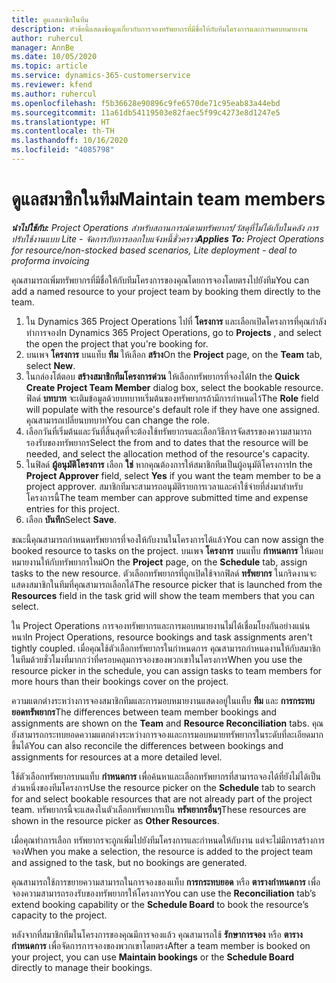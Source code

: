 ```yaml
---
title: ดูแลสมาชิกในทีม
description: หัวข้อนี้แสดงข้อมูลเกี่ยวกับการจองทรัพยากรที่มีชื่อให้กับทีมโครงการและการมอบหมายงาน
author: ruhercul
manager: AnnBe
ms.date: 10/05/2020
ms.topic: article
ms.service: dynamics-365-customerservice
ms.reviewer: kfend
ms.author: ruhercul
ms.openlocfilehash: f5b36628e90896c9fe6570de71c95eab83a44ebd
ms.sourcegitcommit: 11a61db54119503e82faec5f99c4273e8d1247e5
ms.translationtype: HT
ms.contentlocale: th-TH
ms.lasthandoff: 10/16/2020
ms.locfileid: "4085798"
---
```

# <a name="maintain-team-members"></a><span data-ttu-id="e2b27-103">ดูแลสมาชิกในทีม</span><span class="sxs-lookup"><span data-stu-id="e2b27-103">Maintain team members</span></span>

<span data-ttu-id="e2b27-104">_**นำไปใช้กับ:** Project Operations สำหรับสถานการณ์ตามทรัพยากร/วัสดุที่ไม่ได้เก็บในคลัง การปรับใช้งานแบบ Lite - จัดการกับการออกใบแจ้งหนี้ชั่วคราว_</span><span class="sxs-lookup"><span data-stu-id="e2b27-104">_**Applies To:** Project Operations for resource/non-stocked based scenarios, Lite deployment - deal to proforma invoicing_</span></span>

<span data-ttu-id="e2b27-105">คุณสามารถเพิ่มทรัพยากรที่มีชื่อให้กับทีมโครงการของคุณโดยการจองโดยตรงไปยังทีม</span><span class="sxs-lookup"><span data-stu-id="e2b27-105">You can add a named resource to your project team by booking them directly to the team.</span></span>

1. <span data-ttu-id="e2b27-106">ใน Dynamics 365 Project Operations ไปที่ **โครงการ** และเลือกเปิดโครงการที่คุณกำลังทำการจอง</span><span class="sxs-lookup"><span data-stu-id="e2b27-106">In Dynamics 365 Project Operations, go to **Projects** , and select the open the project that you're booking for.</span></span>
2. <span data-ttu-id="e2b27-107">บนเพจ **โครงการ** บนแท็บ **ทีม** ให้เลือก **สร้าง**</span><span class="sxs-lookup"><span data-stu-id="e2b27-107">On the **Project** page, on the **Team** tab, select **New**.</span></span> 
3. <span data-ttu-id="e2b27-108">ในกล่องโต้ตอบ **สร้างสมาชิกทีมโครงการด่วน** ให้เลือกทรัพยากรที่จองได้</span><span class="sxs-lookup"><span data-stu-id="e2b27-108">In the **Quick Create Project Team Member** dialog box, select the bookable resource.</span></span> <span data-ttu-id="e2b27-109">ฟิลด์ **บทบาท** จะเติมข้อมูลด้วยบทบาทเริ่มต้นของทรัพยากรถ้ามีการกำหนดไว้</span><span class="sxs-lookup"><span data-stu-id="e2b27-109">The **Role** field will populate with the resource's default role if they have one assigned.</span></span> <span data-ttu-id="e2b27-110">คุณสามารถเปลี่ยนบทบาท</span><span class="sxs-lookup"><span data-stu-id="e2b27-110">You can change the role.</span></span> 
4. <span data-ttu-id="e2b27-111">เลือกวันที่เริ่มต้นและวันที่สิ้นสุดที่จะต้องใช้ทรัพยากรและเลือกวิธีการจัดสรรของความสามารถรองรับของทรัพยากร</span><span class="sxs-lookup"><span data-stu-id="e2b27-111">Select the from and to dates that the resource will be needed, and select the allocation method of the resource's capacity.</span></span> 
5. <span data-ttu-id="e2b27-112">ในฟิลด์ **ผู้อนุมัติโครงการ** เลือก **ใช่** หากคุณต้องการให้สมาชิกทีมเป็นผู้อนุมัติโครงการ</span><span class="sxs-lookup"><span data-stu-id="e2b27-112">In the **Project Approver** field, select **Yes** if you want the team member to be a project approver.</span></span> <span data-ttu-id="e2b27-113">สมาชิกทีมจะสามารถอนุมัติรายการเวลาและค่าใช้จ่ายที่ส่งมาสำหรับโครงการนี้</span><span class="sxs-lookup"><span data-stu-id="e2b27-113">The team member can approve submitted time and expense entries for this project.</span></span> 
6. <span data-ttu-id="e2b27-114">เลือก **บันทึก**</span><span class="sxs-lookup"><span data-stu-id="e2b27-114">Select **Save**.</span></span>

<span data-ttu-id="e2b27-115">ขณะนี้คุณสามารถกำหนดทรัพยากรที่จองให้กับงานในโครงการได้แล้ว</span><span class="sxs-lookup"><span data-stu-id="e2b27-115">You can now assign the booked resource to tasks on the project.</span></span> <span data-ttu-id="e2b27-116">บนเพจ **โครงการ** บนแท็บ **กำหนดการ** ให้มอบหมายงานให้กับทรัพยากรใหม่</span><span class="sxs-lookup"><span data-stu-id="e2b27-116">On the **Project** page, on the **Schedule** tab, assign tasks to the new resource.</span></span> <span data-ttu-id="e2b27-117">ตัวเลือกทรัพยากรที่ถูกเปิดใช้จากฟิลด์ **ทรัพยากร** ในกริดงานจะแสดงสมาชิกในทีมที่คุณสามารถเลือกได้</span><span class="sxs-lookup"><span data-stu-id="e2b27-117">The resource picker that is launched from the **Resources** field in the task grid will show the team members that you can select.</span></span>


<span data-ttu-id="e2b27-118">ใน Project Operations การจองทรัพยากรและการมอบหมายงานไม่ได้เชื่อมโยงกันอย่างแน่นหนา</span><span class="sxs-lookup"><span data-stu-id="e2b27-118">In Project Operations, resource bookings and task assignments aren't tightly coupled.</span></span> <span data-ttu-id="e2b27-119">เมื่อคุณใช้ตัวเลือกทรัพยากรในกำหนดการ คุณสามารถกำหนดงานให้กับสมาชิกในทีมด้วยชั่วโมงที่มากกว่าที่ครอบคลุมการจองของพวกเขาในโครงการ</span><span class="sxs-lookup"><span data-stu-id="e2b27-119">When you use the resource picker in the schedule, you can assign tasks to team members for more hours than their bookings cover on the project.</span></span>

<span data-ttu-id="e2b27-120">ความแตกต่างระหว่างการจองสมาชิกทีมและการมอบหมายงานแสดงอยู่ในแท็บ **ทีม** และ **การกระทบยอดทรัพยากร**</span><span class="sxs-lookup"><span data-stu-id="e2b27-120">The differences between team member bookings and assignments are shown on the **Team** and **Resource Reconciliation** tabs.</span></span> <span data-ttu-id="e2b27-121">คุณยังสามารถกระทบยอดความแตกต่างระหว่างการจองและการมอบหมายทรัพยากรในระดับที่ละเอียดมากขึ้นได้</span><span class="sxs-lookup"><span data-stu-id="e2b27-121">You can also reconcile the differences between bookings and assignments for resources at a more detailed level.</span></span>

<span data-ttu-id="e2b27-122">ใช้ตัวเลือกทรัพยากรบนแท็บ **กำหนดการ** เพื่อค้นหาและเลือกทรัพยากรที่สามารถจองได้ที่ยังไม่ได้เป็นส่วนหนึ่งของทีมโครงการ</span><span class="sxs-lookup"><span data-stu-id="e2b27-122">Use the resource picker on the **Schedule** tab to search for and select bookable resources that are not already part of the project team.</span></span> <span data-ttu-id="e2b27-123">ทรัพยากรนี้จะแสดงในตัวเลือกทรัพยากรเป็น **ทรัพยากรอื่นๆ**</span><span class="sxs-lookup"><span data-stu-id="e2b27-123">These resources are shown in the resource picker as **Other Resources**.</span></span>

<span data-ttu-id="e2b27-124">เมื่อคุณทำการเลือก ทรัพยากรจะถูกเพิ่มไปยังทีมโครงการและกำหนดให้กับงาน แต่จะไม่มีการสร้างการจอง</span><span class="sxs-lookup"><span data-stu-id="e2b27-124">When you make a selection, the resource is added to the project team and assigned to the task, but no bookings are generated.</span></span>

<span data-ttu-id="e2b27-125">คุณสามารถใช้การขยายความสามารถในการจองของแท็บ **การกระทบยอด** หรือ **ตารางกำหนดการ** เพื่อจองความสามารถรองรับของทรัพยากรให้โครงการ</span><span class="sxs-lookup"><span data-stu-id="e2b27-125">You can use the **Reconciliation** tab’s extend booking capability or the **Schedule Board** to book the resource’s capacity to the project.</span></span>

<span data-ttu-id="e2b27-126">หลังจากที่สมาชิกทีมในโครงการของคุณมีการจองแล้ว คุณสามารถใช้ **รักษาการจอง** หรือ **ตารางกำหนดการ** เพื่อจัดการการจองของพวกเขาโดยตรง</span><span class="sxs-lookup"><span data-stu-id="e2b27-126">After a team member is booked on your project, you can use **Maintain bookings** or the **Schedule Board** directly to manage their bookings.</span></span>
